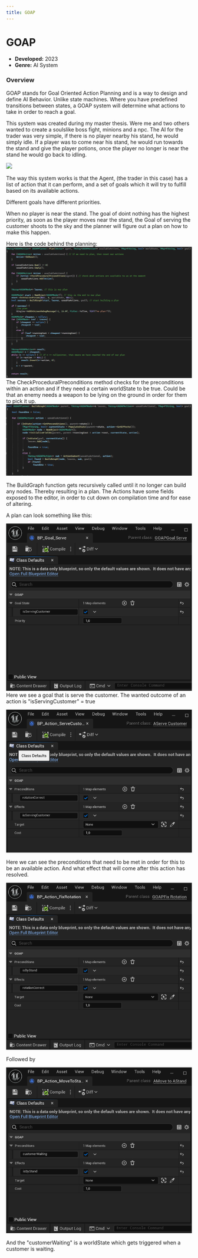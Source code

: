 ```yaml
---
title: GOAP
---
```


# GOAP

- **Developed:** 2023
- **Genre:** AI System

### Overview
GOAP stands for Goal Oriented Action Planning and is a way to design and define AI Behavior.
Unlike state machines. Where you have predefined transitions between states, a GOAP system will determine what actions to take in order to reach a goal.

This system was created during my master thesis. Were me and two others wanted to create a soulslike boss fight, minions and a npc.
The AI for the trader was very simple, if there is no player nearby his stand, he would simply idle. If a player was to come near his stand, he would run towards the stand and give the player potions, once the player no longer is near the stand he would go back to idling.

![](src/images/GOAP/GoapShow.gif)

The way this system works is that the Agent, (the trader in this case) has a list of action that it can perform, and a set of goals which it will try to fulfill based on its available actions. 

Different goals have different priorities.

When no player is near the stand. The goal of doint nothing has the highest priority, as soon as the player moves near the stand, the Goal of serving the customer shoots to the sky and the planner will figure out a plan on how to make this happen.

Here is the code behind the planning:
![](src/images/GOAP/Planner.png)
The CheckProceduralPreconditions method checks for the preconditions within an action and if they need a certain worldState to be true.
Could be that an enemy needs a weapon to be lying on the ground in order for them to pick it up.
![](src/images/GOAP/BuildGraph.png)

The BuildGraph function gets recursively called until it no longer can build any nodes. Thereby resulting in a plan. 
The Actions have some fields exposed to the editor, in order to cut down on compilation time and for ease of altering.

A plan can look something like this:

![](src/images/GOAP/Goal.png)
Here we see a goal that is serve the customer. The wanted outcome of an action is "isServingCustomer" = true

![](src/images/GOAP/Action.png)

Here we can see the preconditions that need to be met in order for this to be an available action. And what effect that will come after this action has resolved.

![](src/images/GOAP/Action1.png)

Followed by

![](src/images/GOAP/Action2.png)

And the "customerWaiting" is a worldState which gets triggered when a customer is waiting.
